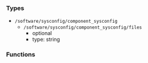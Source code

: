 ### Types

- `/software/sysconfig/component_sysconfig`
    - `/software/sysconfig/component_sysconfig/files`
        - optional
        - type: string
### Functions
